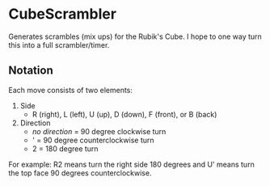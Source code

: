 CubeScrambler
=============

Generates scrambles (mix ups) for the Rubik's Cube. I hope to one way turn this into a full scrambler/timer.

## Notation

Each move consists of two elements:

1. Side 
    - R (right), L (left), U (up), D (down), F (front), or B (back)
2. Direction
    - *no direction* = 90 degree clockwise turn
    - ' = 90 degree counterclockwise turn
    - 2 = 180 degree turn

For example: R2 means turn the right side 180 degrees and U' means turn the top face 90 degrees counterclockwise.
